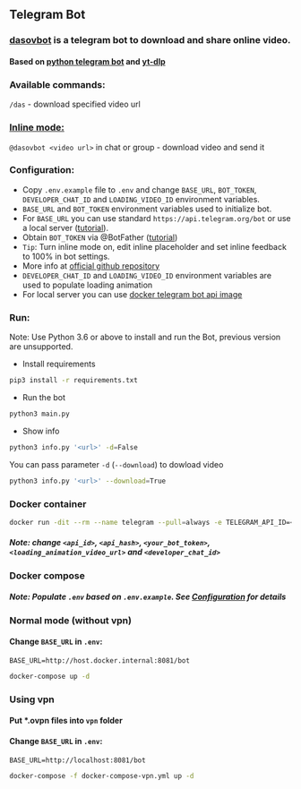 ## Telegram Bot

### [dasovbot](https://t.me/dasovbot) is a telegram bot to download and share online video.

#### Based on [python telegram bot](https://github.com/python-telegram-bot/python-telegram-bot) and [yt-dlp](https://github.com/yt-dlp/yt-dlp)

### **Available commands:**
`/das` - download specified video url

### **[Inline mode:](https://telegram.org/blog/inline-bots)**
`@dasovbot <video url>` in chat or group - download video and send it

### **Configuration:**
- Copy `.env.example` file to `.env` and change `BASE_URL`, `BOT_TOKEN`, `DEVELOPER_CHAT_ID` and `LOADING_VIDEO_ID` environment variables.
- `BASE_URL` and `BOT_TOKEN` environment variables used to initialize bot.
- For `BASE_URL` you can use standard `https://api.telegram.org/bot` or use a local server ([tutorial](https://github.com/tdlib/telegram-bot-api)).
- Obtain `BOT_TOKEN` via @BotFather ([tutorial](https://core.telegram.org/bots/tutorial#obtain-your-bot-token))
- `Tip`: Turn inline mode on, edit inline placeholder and set inline feedback to 100% in bot settings.
- More info at [official github repository](https://github.com/tdlib/telegram-bot-api)
- `DEVELOPER_CHAT_ID` and `LOADING_VIDEO_ID` environment variables are used to populate loading animation
- For local server you can use [docker telegram bot api image](https://github.com/volkovskiyda/docker-telegram-bot-api)

### **Run:**
Note: Use Python 3.6 or above to install and run the Bot, previous version are unsupported.
- Install requirements
```bash
pip3 install -r requirements.txt
```
- Run the bot
```bash
python3 main.py
```

- Show info
```bash
python3 info.py '<url>' -d=False
```
You can pass parameter `-d` (`--download`) to dowload video
```bash
python3 info.py '<url>' --download=True
```

### **Docker container**

```bash
docker run -dit --rm --name telegram --pull=always -e TELEGRAM_API_ID=<api_id> -e TELEGRAM_API_HASH=<api_hash> -p 8081:8081 ghcr.io/volkovskiyda/telegram-bot-api ; docker run -dit --rm --name dasovbot --pull=always -e BASE_URL=http://host.docker.internal:8081/bot -e BOT_TOKEN=<your_bot_token> -e LOADING_VIDEO_ID=<loading_animation_video_url> -e DEVELOPER_CHAT_ID=<developer_chat_id> ghcr.io/volkovskiyda/dasovbot
```
##### **Note**: change `<api_id>`, `<api_hash>`, `<your_bot_token>`, `<loading_animation_video_url>` and `<developer_chat_id>`

### **Docker compose**
##### **Note**: Populate `.env` based on `.env.example`. See [Configuration](#configuration) for details
### Normal mode (without vpn)
#### Change `BASE_URL` in `.env`:
`BASE_URL=http://host.docker.internal:8081/bot`
```bash
docker-compose up -d
```
### Using vpn
#### Put *.ovpn files into `vpn` folder
#### Change `BASE_URL` in `.env`:
`BASE_URL=http://localhost:8081/bot`
```bash
docker-compose -f docker-compose-vpn.yml up -d
```
